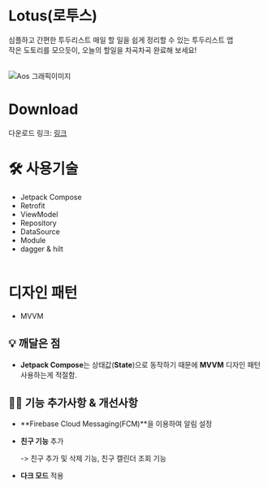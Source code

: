 # Lotus(로투스)
심플하고 간편한 투두리스트
매일 할 일을 쉽게 정리할 수 있는 투두리스트 앱\
작은 도토리를 모으듯이, 오늘의 할일을 차곡차곡 완료해 보세요!<br/><br/>

![Aos 그래픽이미지](https://github.com/Pond-Lotus/lotus_aos/assets/51289286/dcb26e5b-9e62-4314-a012-41985ed2745f)

# Download
다운로드 링크: [링크](https://play.google.com/store/apps/details?id=com.lotus.todo_android&hl=kr)

# 🛠️ 사용기술
- Jetpack Compose
- Retrofit
- ViewModel
- Repository
- DataSource
- Module
- dagger & hilt<br/><br/>

# 디자인 패턴
- MVVM

## 💡 깨달은 점
- **Jetpack Compose**는 상태값(**State**)으로 동작하기 때문에 **MVVM** 디자인 패턴 사용하는게 적절함.

## ✍🏻 기능 추가사항 & 개선사항
- **Firebase Cloud Messaging(FCM)**을 이용하여 알림 설정
- **친구 기능** 추가
    
    -> 친구 추가 및 삭제 기능, 친구 캘린더 조회 기능
- **다크 모드** 적용
